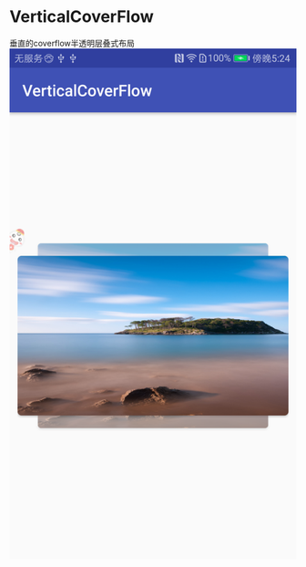 # VerticalCoverFlow
垂直的coverflow半透明层叠式布局
![image](https://github.com/dreamkid/Image-Folders/blob/master/VerticalCoverFlow/QQ%E5%9B%BE%E7%89%8720180409172632.png)
